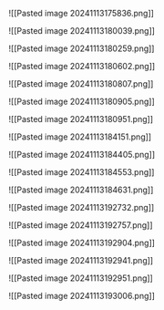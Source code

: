 ![[Pasted image 20241113175836.png]]

![[Pasted image 20241113180039.png]]

![[Pasted image 20241113180259.png]]

![[Pasted image 20241113180602.png]]

![[Pasted image 20241113180807.png]]

![[Pasted image 20241113180905.png]]

![[Pasted image 20241113180951.png]]

![[Pasted image 20241113184151.png]]

![[Pasted image 20241113184405.png]]

![[Pasted image 20241113184553.png]]

![[Pasted image 20241113184631.png]]

![[Pasted image 20241113192732.png]]

![[Pasted image 20241113192757.png]]

![[Pasted image 20241113192904.png]]

![[Pasted image 20241113192941.png]]

![[Pasted image 20241113192951.png]]

![[Pasted image 20241113193006.png]]

